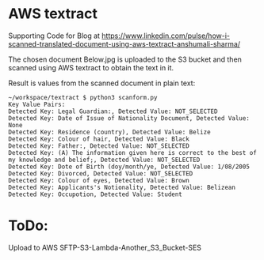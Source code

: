 # AWS textract

Supporting Code for Blog at https://www.linkedin.com/pulse/how-i-scanned-translated-document-using-aws-textract-anshumali-sharma/

The chosen document Below.jpg is uploaded to the S3 bucket and then scanned using AWS textract to obtain the text in it.

Result is values from the scanned document in plain text:

```
~/workspace/textract $ python3 scanform.py
Key Value Pairs:
Detected Key: Legal Guardian:, Detected Value: NOT_SELECTED
Detected Key: Date of Issue of Nationality Document, Detected Value: None
Detected Key: Residence (country), Detected Value: Belize
Detected Key: Colour of hair, Detected Value: Black
Detected Key: Father:, Detected Value: NOT_SELECTED
Detected Key: (A) The information given here is correct to the best of my knowledge and belief;, Detected Value: NOT_SELECTED
Detected Key: Dote of Birth (doy/month/ye, Detected Value: 1/08/2005
Detected Key: Divorced, Detected Value: NOT_SELECTED
Detected Key: Colour of eyes, Detected Value: Brown
Detected Key: Applicants's Notionality, Detected Value: Belizean
Detected Key: Occupotion, Detected Value: Student
```
# ToDo:

Upload to AWS SFTP-S3-Lambda-Another_S3_Bucket-SES

